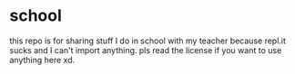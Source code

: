 # school
this repo is for sharing stuff I do in school with my teacher because repl.it sucks and I can't import anything. pls read the license if you want to use anything here xd.
